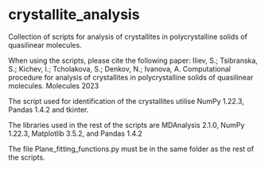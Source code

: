 # crystallite_analysis
Collection of scripts for analysis of crystallites in polycrystalline solids of quasilinear molecules.

When using the scripts, please cite the following paper: 
Iliev, S.; Tsibranska, S.; Kichev, I.; Tcholakova, S.; Denkov, N.; Ivanova, A. Computational procedure for analysis of crystallites in polycrystalline solids of quasilinear molecules. Molecules 2023

The script used for identification of the crystallites utilise NumPy 1.22.3, Pandas 1.4.2 and tkinter.

The libraries used in the rest of the scripts are MDAnalysis 2.1.0, NumPy 1.22.3, Matplotlib 3.5.2, and Pandas 1.4.2

The file Plane_fitting_functions.py must be in the same folder as the rest of the scripts. 
